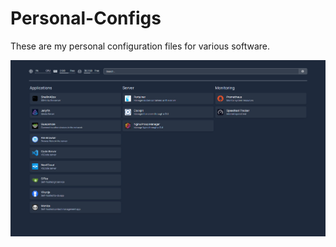 # Personal-Configs

These are my personal configuration files for various software.

![Dashboard](./Dashboard.png)